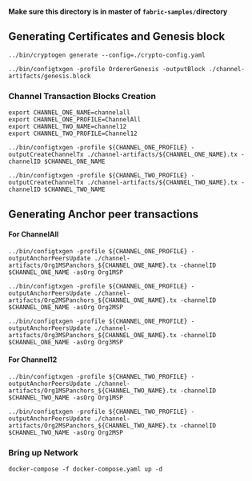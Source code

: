 **Make sure this directory is in master of ```fabric-samples/```directory**

## Generating Certificates and Genesis block
```
../bin/cryptogen generate --config=./crypto-config.yaml

../bin/configtxgen -profile OrdererGenesis -outputBlock ./channel-artifacts/genesis.block
```
### Channel Transaction Blocks Creation

```
export CHANNEL_ONE_NAME=channelall
export CHANNEL_ONE_PROFILE=ChannelAll
export CHANNEL_TWO_NAME=channel12
export CHANNEL_TWO_PROFILE=Channel12
```

```
../bin/configtxgen -profile ${CHANNEL_ONE_PROFILE} -outputCreateChannelTx ./channel-artifacts/${CHANNEL_ONE_NAME}.tx -channelID $CHANNEL_ONE_NAME

../bin/configtxgen -profile ${CHANNEL_TWO_PROFILE} -outputCreateChannelTx ./channel-artifacts/${CHANNEL_TWO_NAME}.tx -channelID $CHANNEL_TWO_NAME
```

## Generating Anchor peer transactions 

#### For ChannelAll

```
../bin/configtxgen -profile ${CHANNEL_ONE_PROFILE} -outputAnchorPeersUpdate ./channel-artifacts/Org1MSPanchors_${CHANNEL_ONE_NAME}.tx -channelID $CHANNEL_ONE_NAME -asOrg Org1MSP

../bin/configtxgen -profile ${CHANNEL_ONE_PROFILE} -outputAnchorPeersUpdate ./channel-artifacts/Org2MSPanchors_${CHANNEL_ONE_NAME}.tx -channelID $CHANNEL_ONE_NAME -asOrg Org2MSP

../bin/configtxgen -profile ${CHANNEL_ONE_PROFILE} -outputAnchorPeersUpdate ./channel-artifacts/Org3MSPanchors_${CHANNEL_ONE_NAME}.tx -channelID $CHANNEL_ONE_NAME -asOrg Org3MSP
```
#### For Channel12

```
../bin/configtxgen -profile ${CHANNEL_TWO_PROFILE} -outputAnchorPeersUpdate ./channel-artifacts/Org1MSPanchors_${CHANNEL_TWO_NAME}.tx -channelID $CHANNEL_TWO_NAME -asOrg Org1MSP

../bin/configtxgen -profile ${CHANNEL_TWO_PROFILE} -outputAnchorPeersUpdate ./channel-artifacts/Org2MSPanchors_${CHANNEL_TWO_NAME}.tx -channelID $CHANNEL_TWO_NAME -asOrg Org2MSP
```

### Bring up Network

```
docker-compose -f docker-compose.yaml up -d
```
